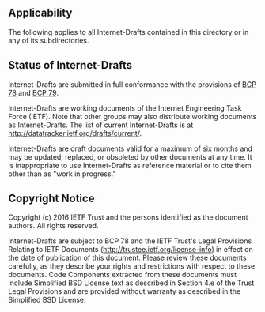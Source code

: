 ## Applicability

The following applies to all Internet-Drafts contained in this directory or in any of its subdirectories.

## Status of Internet-Drafts

   Internet-Drafts are submitted in full conformance with the
   provisions of [BCP 78](https://www.ietf.org/rfc/rfc3978.txt) and [BCP 79](https://www.ietf.org/rfc/rfc4879.txt).

   Internet-Drafts are working documents of the Internet Engineering
   Task Force (IETF).  Note that other groups may also distribute
   working documents as Internet-Drafts.  The list of current Internet-Drafts
   is at http://datatracker.ietf.org/drafts/current/.

   Internet-Drafts are draft documents valid for a maximum of six months
   and may be updated, replaced, or obsoleted by other documents at any
   time.  It is inappropriate to use Internet-Drafts as reference
   material or to cite them other than as "work in progress."

## Copyright Notice

   Copyright (c) 2016 IETF Trust and the persons identified as the
   document authors.  All rights reserved.

   Internet-Drafts are subject to BCP 78 and the IETF Trust's Legal
   Provisions Relating to IETF Documents
   (http://trustee.ietf.org/license-info) in effect on the date of
   publication of this document.  Please review these documents
   carefully, as they describe your rights and restrictions with respect
   to these documents.  Code Components extracted from these documents must
   include Simplified BSD License text as described in Section 4.e of
   the Trust Legal Provisions and are provided without warranty as
   described in the Simplified BSD License.
